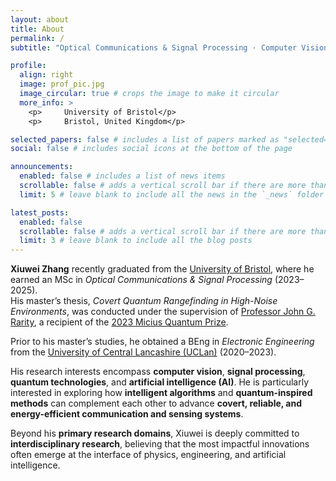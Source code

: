 ```yaml
---
layout: about
title: About
permalink: /
subtitle: "Optical Communications & Signal Processing · Computer Vision · Quantum Technologies · AI"

profile:
  align: right
  image: prof_pic.jpg
  image_circular: true # crops the image to make it circular
  more_info: >
    <p>     University of Bristol</p>
    <p>     Bristol, United Kingdom</p>

selected_papers: false # includes a list of papers marked as "selected={true}"
social: false # includes social icons at the bottom of the page

announcements:
  enabled: false # includes a list of news items
  scrollable: false # adds a vertical scroll bar if there are more than 3 news items
  limit: 5 # leave blank to include all the news in the `_news` folder

latest_posts:
  enabled: false
  scrollable: false # adds a vertical scroll bar if there are more than 3 new posts items
  limit: 3 # leave blank to include all the blog posts
---
```

**Xiuwei Zhang** recently graduated from the [University of Bristol](https://www.bristol.ac.uk/), where he earned an MSc in *Optical Communications & Signal Processing* (2023–2025).  
His master’s thesis, *Covert Quantum Rangefinding in High-Noise Environments*, was conducted under the supervision of [Professor John G. Rarity](https://research-information.bris.ac.uk/en/persons/john-g-rarity), a recipient of the [2023 Micius Quantum Prize](https://miciusprize.org/).  

Prior to his master’s studies, he obtained a BEng in *Electronic Engineering* from the [University of Central Lancashire (UCLan)](https://www.uclan.ac.uk/) (2020–2023).  

His research interests encompass **computer vision**, **signal processing**, **quantum technologies**, and **artificial intelligence (AI)**. He is particularly interested in exploring how **intelligent algorithms** and **quantum-inspired methods** can complement each other to advance **covert, reliable, and energy-efficient communication and sensing systems**.  

Beyond his **primary research domains**, Xiuwei is deeply committed to **interdisciplinary research**, believing that the most impactful innovations often emerge at the interface of physics, engineering, and artificial intelligence.  
